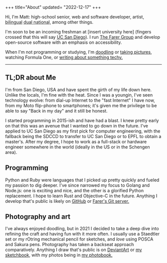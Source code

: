 +++
title="About"
updated= "2022-12-17"
+++

<!-- Don't have a picture.. yet. <img src="/profile_wide.jpg" alt="Photo of Matt Ronchetto" loading="lazy" />-->

Hi, I'm Matt: high-school senior, web and software developer, artist, <abbr title="English and French">bilingual</abbr> <abbr title="French-American">dual national</abbr>, among other things.

I'm soon to be an incoming freshman at \[insert university here\] (fingers crossed that this will say [UC San Diego](https://ucsd.edu)). I run [The Farer Group](https://farer.group) and develop open-source software with an emphasis on accessibility.

When I'm not programming or studying, I'm [doodling](/sketchbook/) or [taking pictures](/photobook/), watching Formula One, or [writing about something techy.](/blog/)

---

## TL;DR about Me
I'm from San Diego, USA and have spent the girth of my life down here. Unlike the locals, I'm fine with the heat. Since I was a youngin, I've seen technology evolve: from dial-up Internet to the "fast Internet" I have now, from my Moto flip-phone to smartphones; it's given me the privilege to be able to say "Back in my day" and it still be honest.

I started programming in 2015-ish and have had a blast. I knew pretty early on that this was an avenue that I wanted to go down in the future. I've applied to UC San Diego as my first pick for computer engineering, with the fallback being the SDCCD to transfer to UC San Diego or to EPFL to obtain a master's. After my degree, I hope to work as a full-stack or hardware engineer somewhere in the world (ideally in the US or in the Schengen area).

## Programming
Python and Ruby were languages that I picked up pretty quickly and fueled my passion to dig deeper. I've since narrowed my focus to Golang and Node.js: one is exciting and nice, and the other is a glorified Python replacement. I hope to learn Rust and Objective-C in the future. Anything I develop that's public is likely on [GitHub](https://github.com/doamatto) or [Farer's Git server.](https://git.farer.group)

## Photography and art
I've always enjoyed doodling, but in 2021 I decided to take a deep dive into refining the craft and having fun with it more often. I usually use a Staedtler set or my rOtring mechanical pencil for sketches, and *love* using POSCA and Sakura pens. Photography has taken a backseat approach comparatively. Anything I draw that's public is on [DeviantArt](https://deviantart.com/doa-matt-o) or [my sketchbook](/sketchbook/), with my photos being in [my photobook.](/photobook/)
